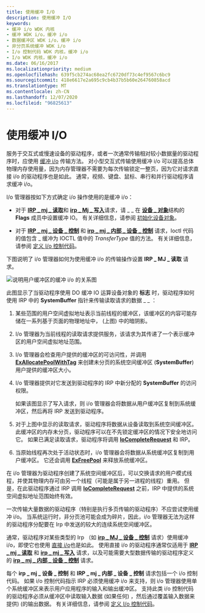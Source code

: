 ```yaml
---
title: 使用缓冲 I/O
description: 使用缓冲 I/O
keywords:
- 缓冲 i/o WDK 内核
- 缓冲 WDK i/o，缓冲 i/o
- 数据缓冲区 WDK i/o，缓冲 i/o
- 非分页系统缓冲 WDK i/o
- I/o 控制代码 WDK 内核，缓冲 i/o
- I/o WDK 内核，缓冲 i/o
ms.date: 06/16/2017
ms.localizationpriority: medium
ms.openlocfilehash: 639f5cb274ac68ea2fc6720df73c4ef9567c6bc9
ms.sourcegitcommit: 418e6617e2a695c9cb4b37b5b60e264760858acd
ms.translationtype: MT
ms.contentlocale: zh-CN
ms.lasthandoff: 12/07/2020
ms.locfileid: "96825613"
---
```

# <a name="using-buffered-io"></a>使用缓冲 I/O





服务于交互式或慢速设备的驱动程序，或者一次通常传输相对较小数据量的驱动程序时，应使用 [缓冲 i/o](methods-for-accessing-data-buffers.md) 传输方法。 对小型交互式传输使用缓冲 i/o 可以提高总体物理内存使用量，因为内存管理器不需要为每次传输锁定一整页，因为它对请求直接 i/o 的驱动程序也是如此。 通常，视频、键盘、鼠标、串行和并行驱动程序请求缓冲 i/o。

I/o 管理器按如下方式确定 i/o 操作使用的是缓冲 i/o：

-   对于 [**IRP \_ mj \_ 读取**](./irp-mj-read.md)和 [**irp \_ Mj \_ 写入**](./irp-mj-write.md)请求，请 \_ \_ 在 [**设备 \_ 对象**](/windows-hardware/drivers/ddi/wdm/ns-wdm-_device_object)结构的 **Flags** 成员中设置缓冲 IO。 有关详细信息，请参阅 [初始化设备对象](initializing-a-device-object.md)。

-   对于 [**IRP \_ mj \_ 设备 \_ 控制**](./irp-mj-device-control.md) 和 [**irp \_ mj \_ 内部 \_ 设备 \_ 控制**](./irp-mj-internal-device-control.md) 请求，Ioctl 代码的值包含 \_ 缓冲为 IOCTL 值中的 *TransferType* 值的方法。 有关详细信息，请参阅 [定义 I/o 控制代码](defining-i-o-control-codes.md)。

下图说明了 i/o 管理器如何为使用缓冲 i/o 的传输操作设置 **IRP \_ MJ \_ 读取** 请求。

![说明用户缓冲区的缓冲 i/o 的关系图](images/3mdlbffr.png)

此图显示了当驱动程序使用 DO 缓冲 IO 运算设备对象的 **标志** 时，驱动程序如何使用 IRP 中的 **SystemBuffer** 指针来传输读取请求的数据 \_ \_ ：

1.  某些范围的用户空间虚拟地址表示当前线程的缓冲区，该缓冲区的内容可能存储在一系列基于页面的物理地址中， (上图) 中的暗阴影。

2.  I/o 管理器为当前线程的读取请求提供服务，该请求为其传递了一个表示缓冲区的用户空间虚拟地址范围。

3.  I/o 管理器会检查用户提供的缓冲区的可访问性，并调用 [**ExAllocatePoolWithTag**](/windows-hardware/drivers/ddi/wdm/nf-wdm-exallocatepoolwithtag) 来创建未分页的系统空间缓冲区 (**SystemBuffer**) 用户提供的缓冲区大小。

4.  I/o 管理器提供对它发送到驱动程序的 IRP 中新分配的 **SystemBuffer** 的访问权限。

    如果该图显示了写入请求，则 i/o 管理器会将数据从用户缓冲区复制到系统缓冲区，然后再将 IRP 发送到驱动程序。

5.  对于上图中显示的读取请求，驱动程序将数据从设备读取到系统空间缓冲区。 此缓冲区的内存未分页，驱动程序可以在不先锁定缓冲区的情况下安全地访问它。 如果已满足读取请求，驱动程序将调用 [**IoCompleteRequest**](/windows-hardware/drivers/ddi/wdm/nf-wdm-iocompleterequest) 和 IRP。

6.  当原始线程再次处于活动状态时，i/o 管理器会将数据从系统缓冲区复制到用户缓冲区。 它还会调用 [**ExFreePool**](/windows-hardware/drivers/ddi/ntddk/nf-ntddk-exfreepool) 来释放系统缓冲区。

在 i/o 管理器为驱动程序创建了系统空间缓冲区后，可以交换请求的用户模式线程，并使其物理内存可由另一个线程（可能是属于另一进程的线程）重用。 但是，在此驱动程序通过 IRP 调用 [**IoCompleteRequest**](/windows-hardware/drivers/ddi/wdm/nf-wdm-iocompleterequest) 之前，IRP 中提供的系统空间虚拟地址范围始终有效。

一次传输大量数据的驱动程序（特别是执行多页传输的驱动程序）不应尝试使用缓冲 i/o。 当系统运行时，非分页池可能会成为碎片，因此，i/o 管理器无法为这样的驱动程序分配要在 Irp 中发送的较大的连续系统空间缓冲区。

通常，驱动程序对某些类型的 Irp （如 [**irp \_ MJ \_ 设备 \_ 控制**](./irp-mj-device-control.md) 请求）使用缓冲 i/o，即使它也使用 [直接 i/o](methods-for-accessing-data-buffers.md)也是如此。 使用直接 i/o 的驱动程序通常仅适用于 [**IRP \_ mj \_ 读取**](./irp-mj-read.md) 和 [**irp \_ mj \_ 写入**](./irp-mj-write.md) 请求，以及可能需要大型数据传输的驱动程序定义的 [**irp \_ mj \_ 内部 \_ 设备 \_ 控制**](./irp-mj-internal-device-control.md) 请求。

每个 **irp \_ mj \_ 设备 \_ 控制** 和 **IRP \_ mj \_ 内部 \_ 设备 \_ 控制** 请求包括一个 i/o 控制代码。 如果 i/o 控制代码指示 IRP 必须使用缓冲 i/o 来支持，则 i/o 管理器使用单个系统缓冲区来表示用户应用程序的输入和输出缓冲区。 支持此类 i/o 控制代码的驱动程序必须从缓冲区中读取输入数据 (如果任何) ，然后通过覆盖输入数据来提供)  (的输出数据。 有关详细信息，请参阅 [定义 I/o 控制代码](defining-i-o-control-codes.md)。

 

